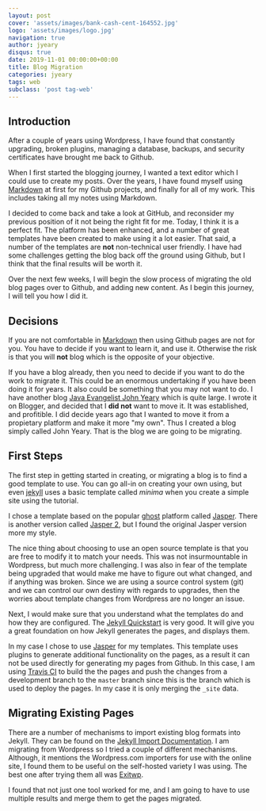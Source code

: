 ```yaml
---
layout: post
cover: 'assets/images/bank-cash-cent-164552.jpg'
logo: 'assets/images/logo.jpg'
navigation: true
author: jyeary
disqus: true
date: 2019-11-01 00:00:00+00:00
title: Blog Migration
categories: jyeary
tags: web
subclass: 'post tag-web'
---
```

## Introduction

After a couple of years using Wordpress, I have found that constantly upgrading, broken plugins, managing a database, backups, and security certificates have brought me back to Github.

When I first started the blogging journey, I wanted a text editor which I could use to create my posts. Over the years, I have found myself using [Markdown](https://www.markdownguide.org/) at first for my Github projects, and finally for all of my work. This includes taking all my notes using Markdown.

I decided to come back and take a look at GitHub, and reconsider my previous position of it not being the right fit for me. Today, I think it is a perfect fit. The platform has been enhanced, and a number of great templates have been created to make using it a lot easier. That said, a number of the templates are **not** non-technical user friendly. I have had some challenges getting the blog back off the ground using Github, but I think that the final results will be worth it.

Over the next few weeks, I will begin the slow process of migrating the old blog pages over to Github, and adding new content. As I begin this journey, I will tell you how I did it.

## Decisions

If you are not comfortable in [Markdown](https://www.markdownguide.org/) then using Github pages are not for you. You have to decide if you want to learn it, and use it. Otherwise the risk is that you will **not** blog which is the opposite of your objective.

If you have a blog already, then you need to decide if you want to do the work to migrate it. This could be an enormous undertaking if you have been doing it for years. It also could be something that you may not want to do. I have another blog [Java Evangelist John Yeary](http://javaevangelist.blogspot.com/) which is quite large. I wrote it on Blogger, and decided that I **did not** want to move it. It was established, and profitible. I did decide years ago that I wanted to move it from a propietary platform and make it more "my own". Thus I created a blog simply called John Yeary. That is the blog we are going to be migrating. 


## First Steps

The first step in getting started in creating, or migrating a blog is to find a good template to use. You can go all-in on creating your own using, but even [jekyll](https://jekyllrb.com/) uses a basic template called *minima* when you create a simple site using the tutorial.

I chose a template based on the popular [ghost](https://ghost.org/blog/) platform called [Jasper](https://github.com/jekyller/jasper). There is another version called [Jasper 2](https://github.com/jekyller/jasper2), but I found the original Jasper version more my style.

The nice thing about choosing to use an open source template is that you are free to modify it to match your needs. This was not insurmountable in Wordpress, but much more challenging. I was also in fear of the template being upgraded that would make me have to figure out what changed, and if anything was broken. Since we are using a source control system (git) and we can control our own destiny with regards to upgrades, then the worries about template changes from Wordpress are no longer an issue.

Next, I would make sure that you understand what the templates do and how they are configured. The [Jekyll Quickstart](https://jekyllrb.com/docs/) is very good. It will give you a great foundation on how Jekyll generates the pages, and displays them.

In my case I chose to use [Jasper](https://github.com/jekyller/jasper) for my templates. This template uses plugins to generate additional functionality on the pages, as a result it can not be used directly for generating my pages from Github. In this case, I am using [Travis CI](https://travis-ci.com/) to build the the pages and push the changes from a development branch to the `master` branch since this is the branch which is used to deploy the pages. In my case it is only merging the `_site` data.

## Migrating Existing Pages
There are a number of mechanisms to import existing blog formats into Jekyll. They can be found on the [Jekyll Import Documentation](https://import.jekyllrb.com/docs/home/). I am migrating from Wordpress so I tried a couple of different mechanisms. Although, it mentions the Wordpress.com importers for use with the online site, I found them to be useful on the self-hosted variety I was using. The best one after trying them all was [Exitwp](https://github.com/thomasf/exitwp).

I found that not just one tool worked for me, and I am going to have to use multiple results and merge them to get the pages migrated. 